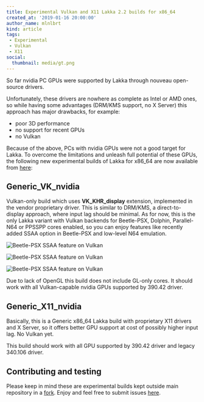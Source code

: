 ```yaml
---
title: Experimental Vulkan and X11 Lakka 2.2 builds for x86_64
created_at: '2019-01-16 20:00:00'
author_name: mlnlbrt
kind: article
tags:
 - Experimental
 - Vulkan
 - X11
social:
  thumbnail: media/gt.png
---
```


So far nvidia PC GPUs were supported by Lakka through nouveau open-source drivers.

Unfortunately, these drivers are nowhere as complete as Intel or AMD ones, so while having some advantages (DRM/KMS support, no X Server) this approach has major drawbacks, for example:
  - poor 3D performance
  - no support for recent GPUs
  - no Vulkan

Because of the above, PCs with nvidia GPUs were not a good target for Lakka. To overcome the limitations and unleash full potential of these GPUs, the following new experimental builds of Lakka for x86_64 are now available from [here](http://le.builds.lakka.tv/exp/):

## Generic_VK_nvidia

Vulkan-only build which uses **VK_KHR_display** extension, implemented in the vendor proprietary driver. This is similar to DRM/KMS, a direct-to-display approach, where input lag should be minimal. As for now, this is the only Lakka variant with Vulkan backends for Beetle-PSX, Dolphin, Parallel-N64 or PPSSPP cores enabled, so you can enjoy features like recently added SSAA option in Beetle-PSX and low-level N64 emulation.

![Beetle-PSX SSAA feature on Vulkan](media/gt.png)

![Beetle-PSX SSAA feature on Vulkan](media/sf.png)

![Beetle-PSX SSAA feature on Vulkan](media/wout.png)

Due to lack of OpenGL this build does not include GL-only cores. It should work with all Vulkan-capable nvidia GPUs supported by 390.42 driver.

## Generic_X11_nvidia

Basically, this is a Generic x86_64 Lakka build with proprietary X11 drivers and X Server, so it offers better GPU support at cost of possibly higher input lag. No Vulkan yet.

This build should work with all GPU supported by 390.42 driver and legacy 340.106 driver.

## Contributing and testing

Please keep in mind these are experimental builds kept outside main repository in a [fork](https://github.com/mlnlbrt/Lakka-LibreELEC/tree/master-nv-vk+x11).
Enjoy and feel free to submit issues [here](https://github.com/mlnlbrt/Lakka-LibreELEC/issues).
